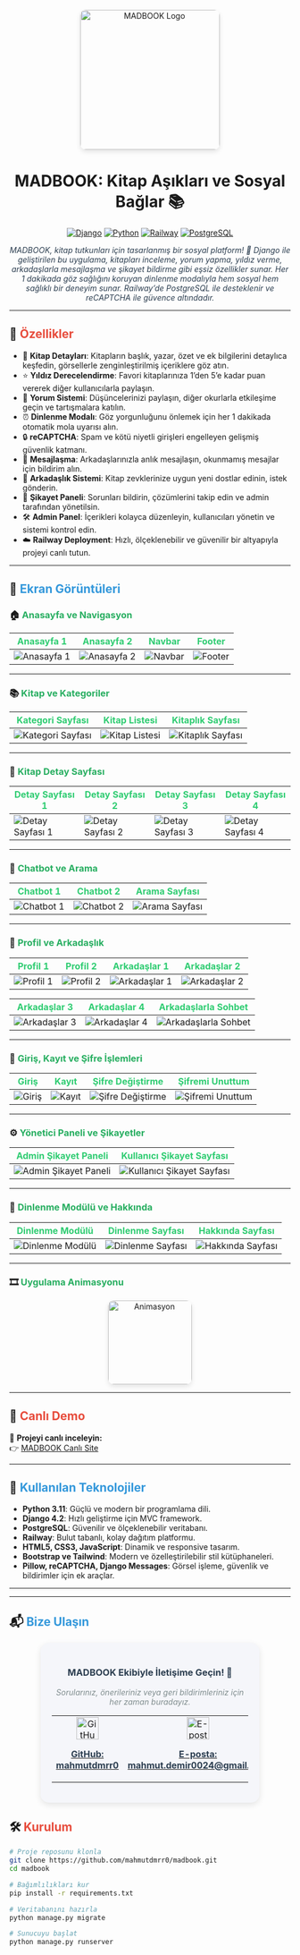 <p align="center">
  <img src="screenshots/trans1.png" alt="MADBOOK Logo" width="250" style="border-radius: 10px; box-shadow: 0 4px 8px rgba(0,0,0,0.1);"/>
</p>

<h1 align="center">MADBOOK: Kitap Aşıkları ve Sosyal Bağlar 📚</h1>

<p align="center">
  <a href="https://www.djangoproject.com/"><img src="https://img.shields.io/badge/Django-4.2-green.svg" alt="Django"></a>
  <a href="https://www.python.org/"><img src="https://img.shields.io/badge/Python-3.11-blue.svg" alt="Python"></a>
  <a href="https://railway.app/"><img src="https://img.shields.io/badge/Hosted-Railway-orange.svg" alt="Railway"></a>
  <a href="https://www.postgresql.org/"><img src="https://img.shields.io/badge/Database-PostgreSQL-blue.svg" alt="PostgreSQL"></a>
</p>

<p align="center">
  <span style="color: #2c3e50; font-style: italic;">MADBOOK, kitap tutkunları için tasarlanmış bir sosyal platform! 📖 Django ile geliştirilen bu uygulama, kitapları inceleme, yorum yapma, yıldız verme, arkadaşlarla mesajlaşma ve şikayet bildirme gibi eşsiz özellikler sunar. Her 1 dakikada göz sağlığını koruyan dinlenme modalıyla hem sosyal hem sağlıklı bir deneyim sunar. Railway’de PostgreSQL ile desteklenir ve reCAPTCHA ile güvence altındadır.</span>
</p>

---

## 🚀 <span style="color: #e74c3c">Özellikler</span>

- 📖 **Kitap Detayları**: Kitapların başlık, yazar, özet ve ek bilgilerini detaylıca keşfedin, görsellerle zenginleştirilmiş içeriklere göz atın.
- ⭐ **Yıldız Derecelendirme**: Favori kitaplarınıza 1’den 5’e kadar puan vererek diğer kullanıcılarla paylaşın.
- 💬 **Yorum Sistemi**: Düşüncelerinizi paylaşın, diğer okurlarla etkileşime geçin ve tartışmalara katılın.
- ⏰ **Dinlenme Modalı**: Göz yorgunluğunu önlemek için her 1 dakikada otomatik mola uyarısı alın.
- 🔒 **reCAPTCHA**: Spam ve kötü niyetli girişleri engelleyen gelişmiş güvenlik katmanı.
- 📩 **Mesajlaşma**: Arkadaşlarınızla anlık mesajlaşın, okunmamış mesajlar için bildirim alın.
- 🤝 **Arkadaşlık Sistemi**: Kitap zevklerinize uygun yeni dostlar edinin, istek gönderin.
- 🚨 **Şikayet Paneli**: Sorunları bildirin, çözümlerini takip edin ve admin tarafından yönetilsin.
- 🛠️ **Admin Panel**: İçerikleri kolayca düzenleyin, kullanıcıları yönetin ve sistemi kontrol edin.
- ☁️ **Railway Deployment**: Hızlı, ölçeklenebilir ve güvenilir bir altyapıyla projeyi canlı tutun.

---

## 📸 <span style="color: #3498db">Ekran Görüntüleri</span>

### 🏠 <span style="color: #27ae60">Anasayfa ve Navigasyon</span>

| <span style="color: #2ecc71">Anasayfa 1</span> | <span style="color: #2ecc71">Anasayfa 2</span> | <span style="color: #2ecc71">Navbar</span> | <span style="color: #2ecc71">Footer</span> |
|-------------------------|-------------------------|-------------------|-------------------|
| ![Anasayfa 1](screenshots/anasayfa-1.jpg) | ![Anasayfa 2](screenshots/anasayfa-2.jpg) | ![Navbar](screenshots/navbar.jpg) | ![Footer](screenshots/footer.jpg) |

---

### 📚 <span style="color: #27ae60">Kitap ve Kategoriler</span>

| <span style="color: #2ecc71">Kategori Sayfası</span> | <span style="color: #2ecc71">Kitap Listesi</span> | <span style="color: #2ecc71">Kitaplık Sayfası</span> |
|-----------------------------|--------------------------|-----------------------------|
| ![Kategori Sayfası](screenshots/category-page.jpg) | ![Kitap Listesi](screenshots/book-list.jpg) | ![Kitaplık Sayfası](screenshots/bookcase-page.jpg) |

---

### 📘 <span style="color: #27ae60">Kitap Detay Sayfası</span>

| <span style="color: #2ecc71">Detay Sayfası 1</span> | <span style="color: #2ecc71">Detay Sayfası 2</span> | <span style="color: #2ecc71">Detay Sayfası 3</span> | <span style="color: #2ecc71">Detay Sayfası 4</span> |
|-----------------------------|-----------------------------|-----------------------------|-----------------------------|
| ![Detay Sayfası 1](screenshots/detay-sayfası-1.jpg) | ![Detay Sayfası 2](screenshots/detay-sayfası-2.jpg) | ![Detay Sayfası 3](screenshots/detay-sayfası-3.jpg) | ![Detay Sayfası 4](screenshots/detay-sayfası-4.jpg) |

---

### 🤖 <span style="color: #27ae60">Chatbot ve Arama</span>

| <span style="color: #2ecc71">Chatbot 1</span> | <span style="color: #2ecc71">Chatbot 2</span> | <span style="color: #2ecc71">Arama Sayfası</span> |
|-----------------------|-----------------------|---------------------------|
| ![Chatbot 1](screenshots/chatbot-1.jpg) | ![Chatbot 2](screenshots/chatbot-2.jpg) | ![Arama Sayfası](screenshots/search-page.jpg) |

---

### 👤 <span style="color: #27ae60">Profil ve Arkadaşlık</span>

| <span style="color: #2ecc71">Profil 1</span> | <span style="color: #2ecc71">Profil 2</span> | <span style="color: #2ecc71">Arkadaşlar 1</span> | <span style="color: #2ecc71">Arkadaşlar 2</span> |
|-----------------------|-----------------------|-------------------------|-------------------------|
| ![Profil 1](screenshots/profil-1.jpg) | ![Profil 2](screenshots/profil-2.jpg) | ![Arkadaşlar 1](screenshots/friends-page-1.jpg) | ![Arkadaşlar 2](screenshots/friends-page-2.jpg) |

| <span style="color: #2ecc71">Arkadaşlar 3</span> | <span style="color: #2ecc71">Arkadaşlar 4</span> | <span style="color: #2ecc71">Arkadaşlarla Sohbet</span> |
|---------------------------|---------------------------|-------------------------------|
| ![Arkadaşlar 3](screenshots/friends-page-3.jpg) | ![Arkadaşlar 4](screenshots/friends-page-4.jpg) | ![Arkadaşlarla Sohbet](screenshots/friends-chat.jpg) |

---

### 🔐 <span style="color: #27ae60">Giriş, Kayıt ve Şifre İşlemleri</span>

| <span style="color: #2ecc71">Giriş</span> | <span style="color: #2ecc71">Kayıt</span> | <span style="color: #2ecc71">Şifre Değiştirme</span> | <span style="color: #2ecc71">Şifremi Unuttum</span> |
|-------------------|-------------------|---------------------------|---------------------------|
| ![Giriş](screenshots/login.jpg) | ![Kayıt](screenshots/register.jpg) | ![Şifre Değiştirme](screenshots/sifre-degistirme.jpg) | ![Şifremi Unuttum](screenshots/password-not-remember.jpg) |

---

### ⚙️ <span style="color: #27ae60">Yönetici Paneli ve Şikayetler</span>

| <span style="color: #2ecc71">Admin Şikayet Paneli</span> | <span style="color: #2ecc71">Kullanıcı Şikayet Sayfası</span> |
|-----------------------------------|---------------------------------------|
| ![Admin Şikayet Paneli](screenshots/admin-sikayet.jpg) | ![Kullanıcı Şikayet Sayfası](screenshots/report-page.jpg) |

---

### 🌿 <span style="color: #27ae60">Dinlenme Modülü ve Hakkında</span>

| <span style="color: #2ecc71">Dinlenme Modülü</span> | <span style="color: #2ecc71">Dinlenme Sayfası</span> | <span style="color: #2ecc71">Hakkında Sayfası</span> |
|-----------------------------|-----------------------------|-----------------------------|
| ![Dinlenme Modülü](screenshots/relax-modul.jpg) | ![Dinlenme Sayfası](screenshots/relax-page.jpg) | ![Hakkında Sayfası](screenshots/about-page.jpg) |

---

### 🎞️ <span style="color: #27ae60">Uygulama Animasyonu</span>

<p align="center">
  <img src="screenshots/Animasyon.gif" alt="Animasyon" width="150" style="border-radius: 10px; box-shadow: 0 4px 8px rgba(0,0,0,0.1);"/>
</p>

---

## 🔗 <span style="color: #e74c3c">Canlı Demo</span>

🎯 **Projeyi canlı inceleyin:**  
👉 [MADBOOK Canlı Site](https://web-production-c8a3.up.railway.app/library/)

---

## 💼 <span style="color: #3498db">Kullanılan Teknolojiler</span>

- **Python 3.11**: Güçlü ve modern bir programlama dili.
- **Django 4.2**: Hızlı geliştirme için MVC framework.
- **PostgreSQL**: Güvenilir ve ölçeklenebilir veritabanı.
- **Railway**: Bulut tabanlı, kolay dağıtım platformu.
- **HTML5, CSS3, JavaScript**: Dinamik ve responsive tasarım.
- **Bootstrap ve Tailwind**: Modern ve özelleştirilebilir stil kütüphaneleri.
- **Pillow, reCAPTCHA, Django Messages**: Görsel işleme, güvenlik ve bildirimler için ek araçlar.

---
---

## 📬 <span style="color: #3498db">Bize Ulaşın</span>

<p align="center">
  <div style="background-color: #f5f6fa; border-radius: 15px; padding: 20px; width: 70%; margin: 0 auto; box-shadow: 0 4px 12px rgba(0,0,0,0.1);">
    <h3 align="center" style="color: #2c3e50;">MADBOOK Ekibiyle İletişime Geçin! 🚀</h3>
    <p align="center" style="color: #7f8c8d; font-style: italic;">Sorularınız, önerileriniz veya geri bildirimleriniz için her zaman buradayız.</p>
    <table align="center" style="width: 100%; border-spacing: 10px;">
      <tr>
        <td align="center">
          <a href="https://github.com/mahmutdmrr0" target="_blank">
            <img src="https://img.icons8.com/ios-filled/50/3498db/github.png" alt="GitHub" width="40"/>
            <p style="color: #2c3e50; font-weight: bold;">GitHub: mahmutdmrr0</p>
          </a>
        </td>
        <td align="center">
          <a href="mailto:mahmut.demir0024@gmail.com" target="_blank">
            <img src="https://img.icons8.com/ios-filled/50/3498db/email.png" alt="E-posta" width="40"/>
            <p style="color: #2c3e50; font-weight: bold;">E-posta: mahmut.demir0024@gmail.com</p>
          </a>
        </td>
        <td align="center">
          <a href="https://www.instagram.com/mahmut_dmrr0/" target="_blank">
            <img src="https://img.icons8.com/ios-filled/50/3498db/instagram.png" alt="Instagram" width="40"/>
            <p style="color: #2c3e50; font-weight: bold;">Instagram: @mahmut_dmrr0</p>
          </a>
        </td>
      </tr>
    </table>
  </div>
</p>

## 🛠️ <span style="color: #e74c3c">Kurulum</span>

```bash
# Proje reposunu klonla
git clone https://github.com/mahmutdmrr0/madbook.git
cd madbook

# Bağımlılıkları kur
pip install -r requirements.txt

# Veritabanını hazırla
python manage.py migrate

# Sunucuyu başlat
python manage.py runserver